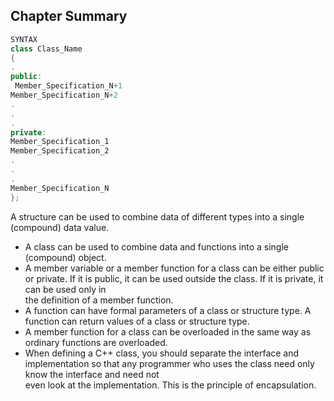 ## Chapter Summary
```c++
SYNTAX
class Class_Name
{
.
public:
 Member_Specification_N+1
Member_Specification_N+2
.
.
.
private:
Member_Specification_1
Member_Specification_2
.
.
.
Member_Specification_N
};
```
A structure can be used to combine data of different types into a single (compound)
data value.  
* A class can be used to combine data and functions into a single (compound) object.
* A member variable or a member function for a class can be either public or private.
If it is public, it can be used outside the class. If it is private, it can be used only in  
the definition of a member function.  
* A function can have formal parameters of a class or structure type. A function can 
return values of a class or structure type.
* A member function for a class can be overloaded in the same way as ordinary
functions are overloaded.
* When defining a C++ class, you should separate the interface and implementation so
that any programmer who uses the class need only know the interface and need not    
even look at the implementation. This is the principle of encapsulation.   
